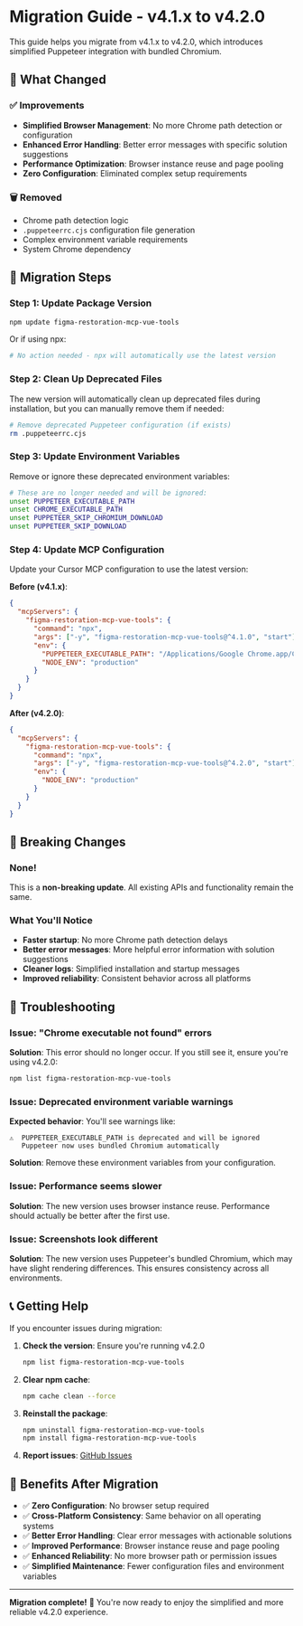 # Migration Guide - v4.1.x to v4.2.0

This guide helps you migrate from v4.1.x to v4.2.0, which introduces simplified Puppeteer integration with bundled Chromium.

## 🎯 What Changed

### ✅ Improvements
- **Simplified Browser Management**: No more Chrome path detection or configuration
- **Enhanced Error Handling**: Better error messages with specific solution suggestions
- **Performance Optimization**: Browser instance reuse and page pooling
- **Zero Configuration**: Eliminated complex setup requirements

### 🗑️ Removed
- Chrome path detection logic
- `.puppeteerrc.cjs` configuration file generation
- Complex environment variable requirements
- System Chrome dependency

## 🚀 Migration Steps

### Step 1: Update Package Version

```bash
npm update figma-restoration-mcp-vue-tools
```

Or if using npx:
```bash
# No action needed - npx will automatically use the latest version
```

### Step 2: Clean Up Deprecated Files

The new version will automatically clean up deprecated files during installation, but you can manually remove them if needed:

```bash
# Remove deprecated Puppeteer configuration (if exists)
rm .puppeteerrc.cjs
```

### Step 3: Update Environment Variables

Remove or ignore these deprecated environment variables:

```bash
# These are no longer needed and will be ignored:
unset PUPPETEER_EXECUTABLE_PATH
unset CHROME_EXECUTABLE_PATH  
unset PUPPETEER_SKIP_CHROMIUM_DOWNLOAD
unset PUPPETEER_SKIP_DOWNLOAD
```

### Step 4: Update MCP Configuration

Update your Cursor MCP configuration to use the latest version:

**Before (v4.1.x)**:
```json
{
  "mcpServers": {
    "figma-restoration-mcp-vue-tools": {
      "command": "npx",
      "args": ["-y", "figma-restoration-mcp-vue-tools@^4.1.0", "start"],
      "env": {
        "PUPPETEER_EXECUTABLE_PATH": "/Applications/Google Chrome.app/Contents/MacOS/Google Chrome",
        "NODE_ENV": "production"
      }
    }
  }
}
```

**After (v4.2.0)**:
```json
{
  "mcpServers": {
    "figma-restoration-mcp-vue-tools": {
      "command": "npx",
      "args": ["-y", "figma-restoration-mcp-vue-tools@^4.2.0", "start"],
      "env": {
        "NODE_ENV": "production"
      }
    }
  }
}
```

## 🔧 Breaking Changes

### None! 
This is a **non-breaking update**. All existing APIs and functionality remain the same.

### What You'll Notice
- **Faster startup**: No more Chrome path detection delays
- **Better error messages**: More helpful error information with solution suggestions
- **Cleaner logs**: Simplified installation and startup messages
- **Improved reliability**: Consistent behavior across all platforms

## 🚨 Troubleshooting

### Issue: "Chrome executable not found" errors
**Solution**: This error should no longer occur. If you still see it, ensure you're using v4.2.0:
```bash
npm list figma-restoration-mcp-vue-tools
```

### Issue: Deprecated environment variable warnings
**Expected behavior**: You'll see warnings like:
```
⚠️  PUPPETEER_EXECUTABLE_PATH is deprecated and will be ignored
   Puppeteer now uses bundled Chromium automatically
```
**Solution**: Remove these environment variables from your configuration.

### Issue: Performance seems slower
**Solution**: The new version uses browser instance reuse. Performance should actually be better after the first use.

### Issue: Screenshots look different
**Solution**: The new version uses Puppeteer's bundled Chromium, which may have slight rendering differences. This ensures consistency across all environments.

## 📞 Getting Help

If you encounter issues during migration:

1. **Check the version**: Ensure you're running v4.2.0
   ```bash
   npm list figma-restoration-mcp-vue-tools
   ```

2. **Clear npm cache**: 
   ```bash
   npm cache clean --force
   ```

3. **Reinstall the package**:
   ```bash
   npm uninstall figma-restoration-mcp-vue-tools
   npm install figma-restoration-mcp-vue-tools
   ```

4. **Report issues**: [GitHub Issues](https://github.com/tianmuji/figma-restoration-mcp-vue-tools/issues)

## 🎉 Benefits After Migration

- ✅ **Zero Configuration**: No browser setup required
- ✅ **Cross-Platform Consistency**: Same behavior on all operating systems  
- ✅ **Better Error Handling**: Clear error messages with actionable solutions
- ✅ **Improved Performance**: Browser instance reuse and page pooling
- ✅ **Enhanced Reliability**: No more browser path or permission issues
- ✅ **Simplified Maintenance**: Fewer configuration files and environment variables

---

**Migration complete!** 🎊 You're now ready to enjoy the simplified and more reliable v4.2.0 experience.